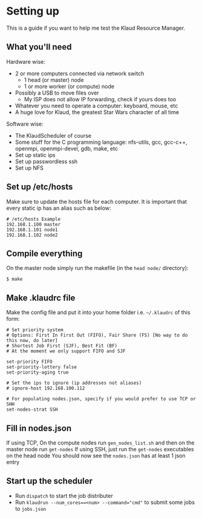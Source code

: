 # Setting up

This is a guide if you want to help me test the Klaud Resource Manager.

## What you'll need

Hardware wise:
- 2 or more computers connected via network switch
	- 1 head (or master) node
	- 1 or more worker (or compute) node
- Possibly a USB to move files over
	- My ISP does not allow IP forwarding, check if yours does too
- Whatever you need to operate a computer: keyboard, mouse, etc
- A huge love for Klaud, the greatest Star Wars character of all time

Software wise:
- The KlaudScheduler of course
- Some stuff for the C programming language: nfs-utils, gcc, gcc-c++, openmpi, openmpi-devel, gdb, make, etc
- Set up static ips
- Set up passwordless ssh
- Set up NFS

## Set up /etc/hosts

Make sure to update the hosts file for each computer. It is important that every static ip has an alias such as below:
```
# /etc/hosts Example
192.168.1.100 master
192.168.1.101 node1
192.168.1.102 node2
```

## Compile everything
On the master node simply run the makefile (in the ```head node/``` directory):

```
$ make
```

## Make .klaudrc file
Make the config file and put it into your home folder i.e. ```~/.klaudrc``` of this form:

```
# Set priority system
# Options: First In First Out (FIFO), Fair Share (FS) [No way to do this now, do later]
# Shortest Job First (SJF), Best Fit (BF)
# At the moment we only support FIFO and SJF

set-priority FIFO
set-priority-lottery false
set-priority-aging true

# Set the ips to ignore (ip addresses not aliases)
# ignore-host 192.168.100.112

# For populating nodes.json, specify if you would prefer to use TCP or SHH
set-nodes-strat SSH
```

## Fill in nodes.json

If using TCP, On the compute nodes run ```gen_nodes_list.sh``` and then on the master node run ```get-nodes```
If using SSH, just run the ```get-nodes``` executables on the head node
You should now see the ```nodes.json``` has at least 1 json entry

## Start up the scheduler

- Run ```dispatch``` to start the job distributer
- Run ```klaudrun --num_cores==<num> --command="cmd"``` to submit some jobs to ```jobs.json```
